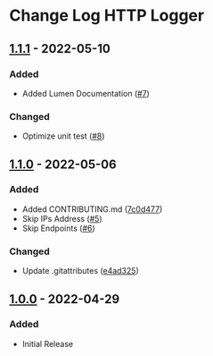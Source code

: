 # Change Log HTTP Logger

## [1.1.1](https://github.com/cndrsdrmn/http-logger/compare/v1.1.0...v1.1.1) - 2022-05-10

### Added
- Added Lumen Documentation ([#7](https://github.com/cndrsdrmn/http-logger/pull/7))

### Changed
- Optimize unit test ([#8](https://github.com/cndrsdrmn/http-logger/pull/8))


## [1.1.0](https://github.com/cndrsdrmn/http-logger/compare/v1.0.0...v1.1.0) - 2022-05-06

### Added
- Added CONTRIBUTING.md ([7c0d477](https://github.com/cndrsdrmn/http-logger/commit/7c0d477c49aaa54e2722ae350ba2b3ea678c1574))
- Skip IPs Address ([#5](https://github.com/cndrsdrmn/http-logger/pull/5))
- Skip Endpoints ([#6](https://github.com/cndrsdrmn/http-logger/pull/6))

### Changed
- Update .gitattributes ([e4ad325](https://github.com/cndrsdrmn/http-logger/commit/e4ad32525868df94ab468cb79804bd1b72f8fe15))


## [1.0.0](https://github.com/cndrsdrmn/http-logger/commits/v1.0.0) - 2022-04-29

### Added
- Initial Release